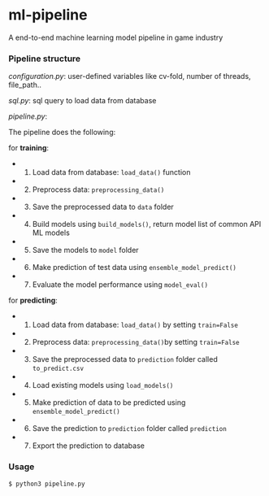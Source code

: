 # ml-pipeline
A end-to-end machine learning model pipeline in game industry

### Pipeline structure

*configuration.py*: user-defined variables like cv-fold, number of threads, file_path..

*sql.py*: sql query to load data from database

*pipeline.py*:

The pipeline does the following:

for **training**:

* 1. Load data from database: `load_data()` function
* 2. Preprocess data: `preprocessing_data()`
* 3. Save the preprocessed data to `data` folder
* 4. Build models using `build_models()`, return model list of common API ML models
* 5. Save the models to `model` folder
* 6. Make prediction of test data using `ensemble_model_predict()`
* 7. Evaluate the model performance using `model_eval()`

for **predicting**:

* 1. Load data from database: `load_data()` by setting `train=False`
* 2. Preprocess data: `preprocessing_data()`by setting `train=False`
* 3. Save the preprocessed data to `prediction` folder called `to_predict.csv`
* 4. Load existing models using `load_models()`
* 5. Make prediction of data to be predicted using `ensemble_model_predict()`
* 6. Save the prediction to `prediction` folder called `prediction`
* 7. Export the prediction to database 

### Usage

```bash
$ python3 pipeline.py
```
